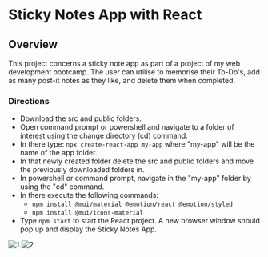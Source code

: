 # Sticky Notes App with React
## Overview
This project concerns a sticky note app as part of a project of my web development bootcamp.
The user can utilise to memorise their To-Do's, add as many post-it notes as they like, and delete them when completed.
### Directions 
- Download the src and public folders.
- Open command prompt or powershell and navigate to a folder of interest using the change directory (cd) command.
- In there type:  `npx create-react-app my-app` where "my-app" will be the name of the app folder.
- In that newly created folder delete the src and public folders and move the previously downloaded folders in.
- In powershell or command prompt, navigate in the "my-app" folder by using the "cd" command.
- In there execute the following commands:
  - `npm install @mui/material @emotion/react @emotion/styled`
  - `npm install @mui/icons-material`
- Type `npm start` to start the React project. A new browser window should pop up and display the Sticky Notes App.


![1](https://github.com/Stratosss/sticky-notes-app-with-React/assets/157527268/73efa648-db44-46fe-b628-4423db0f65c1)
![2](https://github.com/Stratosss/sticky-notes-app-with-React/assets/157527268/98e0a556-68ed-4ff9-b728-757b143b8f40)

